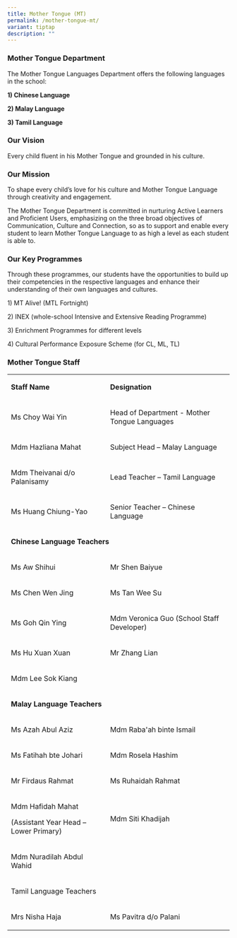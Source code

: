 ```yaml
---
title: Mother Tongue (MT)
permalink: /mother-tongue-mt/
variant: tiptap
description: ""
---
```

<h3><strong>Mother Tongue Department</strong></h3>
<p>The Mother Tongue Languages Department offers the following languages
in the school:</p>
<p><strong>1) Chinese Language</strong>
</p>
<p><strong>2) Malay Language</strong>
</p>
<p><strong>3) Tamil Language</strong>
</p>
<h3><strong>Our Vision</strong></h3>
<p>Every child fluent in his Mother Tongue and grounded in his culture.</p>
<h3><strong>Our Mission</strong></h3>
<p>To shape every child’s love for his culture and Mother Tongue Language
through creativity and engagement.</p>
<p>The Mother Tongue Department is committed in nurturing Active Learners
and Proficient Users, emphasizing on the three broad objectives of Communication,
Culture and Connection, so as to support and enable every student to learn
Mother Tongue Language to as high a level as each student is able to.</p>
<p></p>
<h3>Our Key Programmes</h3>
<p>Through these programmes, our students have the opportunities to build
up their competencies in the respective languages and enhance their understanding
of their own languages and cultures.</p>
<p>1) MT Alive! (MTL Fortnight)</p>
<p>2) INEX (whole-school Intensive and Extensive Reading Programme)</p>
<p>3) Enrichment Programmes for different levels</p>
<p>4) Cultural Performance Exposure Scheme (for CL, ML, TL)</p>
<p></p>
<p></p>
<h3><strong>Mother Tongue Staff</strong></h3>
<table style="minWidth: 50px">
<colgroup>
<col>
<col>
</colgroup>
<tbody>
<tr>
<td rowspan="1" colspan="1">
<p><strong>Staff Name</strong>
</p>
</td>
<td rowspan="1" colspan="1">
<p><strong>Designation</strong>
</p>
</td>
</tr>
<tr>
<td rowspan="1" colspan="1">
<p>Ms Choy Wai Yin</p>
</td>
<td rowspan="1" colspan="1">
<p>Head of Department - Mother Tongue Languages</p>
</td>
</tr>
<tr>
<td rowspan="1" colspan="1">
<p>Mdm Hazliana Mahat</p>
</td>
<td rowspan="1" colspan="1">
<p>Subject Head – Malay Language</p>
</td>
</tr>
<tr>
<td rowspan="1" colspan="1">
<p>Mdm Theivanai d/o Palanisamy</p>
</td>
<td rowspan="1" colspan="1">
<p>Lead Teacher – Tamil Language</p>
</td>
</tr>
<tr>
<td rowspan="1" colspan="1">
<p>Ms Huang Chiung-Yao</p>
</td>
<td rowspan="1" colspan="1">
<p>Senior Teacher – Chinese Language</p>
</td>
</tr>
<tr>
<td rowspan="1" colspan="2">
<p><strong>Chinese Language Teachers</strong>
</p>
</td>
</tr>
<tr>
<td rowspan="1" colspan="1">
<p>Ms Aw Shihui</p>
</td>
<td rowspan="1" colspan="1">
<p>Mr Shen Baiyue</p>
</td>
</tr>
<tr>
<td rowspan="1" colspan="1">
<p>Ms Chen Wen Jing</p>
</td>
<td rowspan="1" colspan="1">
<p>Ms Tan Wee Su</p>
</td>
</tr>
<tr>
<td rowspan="1" colspan="1">
<p>Ms Goh Qin Ying</p>
</td>
<td rowspan="1" colspan="1">
<p>Mdm Veronica Guo (School Staff Developer)</p>
</td>
</tr>
<tr>
<td rowspan="1" colspan="1">
<p>Ms Hu Xuan Xuan</p>
</td>
<td rowspan="1" colspan="1">
<p>Mr Zhang Lian</p>
</td>
</tr>
<tr>
<td rowspan="1" colspan="1">
<p>Mdm Lee Sok Kiang</p>
</td>
<td rowspan="1" colspan="1">
<p></p>
</td>
</tr>
<tr>
<td rowspan="1" colspan="2">
<p><strong>Malay Language Teachers</strong>
</p>
</td>
</tr>
<tr>
<td rowspan="1" colspan="1">
<p>Ms Azah Abul Aziz</p>
</td>
<td rowspan="1" colspan="1">
<p>Mdm Raba'ah binte Ismail</p>
</td>
</tr>
<tr>
<td rowspan="1" colspan="1">
<p>Ms Fatihah bte Johari</p>
</td>
<td rowspan="1" colspan="1">
<p>Mdm Rosela Hashim</p>
</td>
</tr>
<tr>
<td rowspan="1" colspan="1">
<p>Mr Firdaus Rahmat</p>
</td>
<td rowspan="1" colspan="1">
<p>Ms Ruhaidah Rahmat</p>
</td>
</tr>
<tr>
<td rowspan="1" colspan="1">
<p>Mdm Hafidah Mahat</p>
<p>(Assistant Year Head – Lower Primary)</p>
<p></p>
</td>
<td rowspan="1" colspan="1">
<p>Mdm Siti Khadijah</p>
</td>
</tr>
<tr>
<td rowspan="1" colspan="1">
<p>Mdm Nuradilah Abdul Wahid</p>
</td>
<td rowspan="1" colspan="1">
<p></p>
</td>
</tr>
<tr>
<td rowspan="1" colspan="2">
<p>Tamil Language Teachers</p>
</td>
</tr>
<tr>
<td rowspan="1" colspan="1">
<p>Mrs Nisha Haja</p>
</td>
<td rowspan="1" colspan="1">
<p>Ms Pavitra d/o Palani</p>
</td>
</tr>
</tbody>
</table>
<p></p>